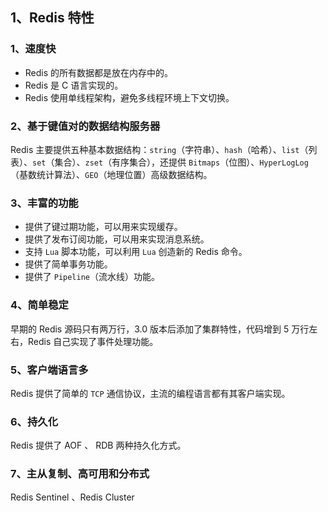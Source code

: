 ## 1、Redis 特性

### 1、速度快

- Redis 的所有数据都是放在内存中的。
- Redis 是 C 语言实现的。
- Redis 使用单线程架构，避免多线程环境上下文切换。

### 2、基于键值对的数据结构服务器

Redis 主要提供五种基本数据结构：`string`（字符串）、`hash`（哈希）、`list`（列表）、`set`（集合）、`zset`（有序集合），还提供 `Bitmaps`（位图）、`HyperLogLog`（基数统计算法）、`GEO`（地理位置）高级数据结构。

### 3、丰富的功能

- 提供了键过期功能，可以用来实现缓存。
- 提供了发布订阅功能，可以用来实现消息系统。
- 支持 `Lua` 脚本功能，可以利用 `Lua` 创造新的 Redis 命令。
- 提供了简单事务功能。
- 提供了 `Pipeline`（流水线）功能。

### 4、简单稳定

早期的 Redis 源码只有两万行，3.0 版本后添加了集群特性，代码增到 5 万行左右，Redis 自己实现了事件处理功能。

### 5、客户端语言多

Redis 提供了简单的 `TCP` 通信协议，主流的编程语言都有其客户端实现。

### 6、持久化

Redis 提供了 AOF 、 RDB 两种持久化方式。

### 7、主从复制、高可用和分布式

Redis Sentinel 、Redis Cluster








